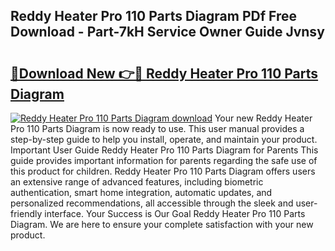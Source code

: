 ## Reddy Heater Pro 110 Parts Diagram PDf Free Download - Part-7kH Service Owner Guide Jvnsy

# <h2><a href="http://dfqksga.blite.top/?on=Reddy+Heater+Pro+110+Parts+Diagram">🔗Download New 👉🔴 Reddy Heater Pro 110 Parts Diagram</a></h2>

[![Reddy Heater Pro 110 Parts Diagram download](https://i.imgur.com/lujVjoI.png)](http://dfqksga.blite.top/?on=Reddy+Heater+Pro+110+Parts+Diagram)
Your new Reddy Heater Pro 110 Parts Diagram is now ready to use. This user manual provides a step-by-step guide to help you install, operate, and maintain your product. Important User Guide Reddy Heater Pro 110 Parts Diagram for Parents This guide provides important information for parents regarding the safe use of this product for children. Reddy Heater Pro 110 Parts Diagram offers users an extensive range of advanced features, including biometric authentication, smart home integration, automatic updates, and personalized recommendations, all accessible through the sleek and user-friendly interface. Your Success is Our Goal Reddy Heater Pro 110 Parts Diagram. We are here to ensure your complete satisfaction with your new product.
